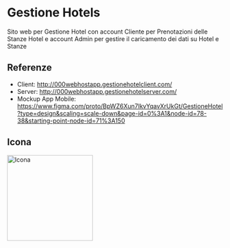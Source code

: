 # Gestione Hotels

Sito web per Gestione Hotel con account Cliente per Prenotazioni delle Stanze Hotel e account Admin per gestire il caricamento dei dati su Hotel e Stanze

## Referenze

- Client: http://000webhostapp.gestionehotelclient.com/
- Server: http://000webhostapp.gestionehotelserver.com/
- Mockup App Mobile: https://www.figma.com/proto/BpWZ6Xun7IkvYqavXrUkGt/GestioneHotel?type=design&scaling=scale-down&page-id=0%3A1&node-id=78-38&starting-point-node-id=71%3A150

## Icona 
<img src="https://github.com/vittorioPiotti/GestioneHotel/blob/main/icona.png" alt="Icona" width="200"/>


